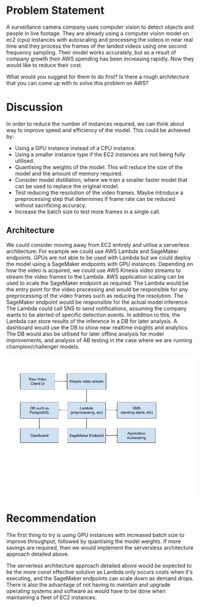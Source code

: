 # Problem Statement
A surveillance camera company uses computer vision to detect objects and people in live footage. They are already using a computer vision model on ec2 (cpu) instances with autoscaling and processing the videos in near real time and they process the frames of the landed videos using one second frequency sampling. Their model works accurately, but as a result of company growth their AWS spending has been increasing rapidly. Now they would like to reduce their cost.

What would you suggest for them to do first? Is there a rough architecture that you can come up with to solve this problem on AWS?

# Discussion
In order to reduce the number of instances required, we can think about way to improve speed and efficiency of the model. This could be achieved by:
* Using a GPU instance instead of a CPU instance.
* Using a smaller instance type if the EC2 instances are not being fully utilised.
* Quantising the weights of the model. This will reduce the size of the model and the amount of memory required.
* Consider model distillation, where we train a smaller faster model that can be used to replace the original model.
* Test reducing the resolution of the video frames. Maybe introduce a preprocessing step that determines if frame rate can be reduced without sacrificing accuracy.
* Increase the batch size to test more frames in a single call.

## Architecture
We could consider moving away from EC2 entirely and utilise a serverless architecture. For example we could use AWS Lambda and SageMaker endpoints. GPUs are not able to be used with Lambda but we could deploy the model using a SageMaker endpoints with GPU instances. Depending on how the video is acquired, we could use AWS Kinesis video streams to stream the video frames to the Lambda. AWS application scaling can be used to scale the SageMaker endpoint as required. The Lambda would be the entry point for the video processing and would be responsible for any preprocessing of the video frames such as reducing the resolution. The SageMaker endpoint would be responsible for the actual model inference. The Lambda could call SNS to send notifications, assuming the company wants to be alerted of specific detection events. In addition to this, the Lambda can store results of the inference in a DB for later analysis. A dashboard would use the DB to show near realtime insights and analytics. The DB would also be utilised for later offline analysis for model improvements, and analysis of AB testing in the case where we are running champion/challenger models. 

![AWS Architecture](DiUS_Architecture.png)

# Recommendation
The first thing to try is using GPU instances with increased batch size to improve throughput, followed by quantising the model weights. If more savings are required, then we would implement the serversless architecture approach detailed above.

The serverless architecture approach detailed above would be expected to be the more const effective solution as Lambda only occurs costs when it's executing, and the SageMaker endpoints can scale down as demand drops. There is also the advantage of not having to maintain and upgrade operating systems and software as would have to be done when maintaining a fleet of EC2 instances.


